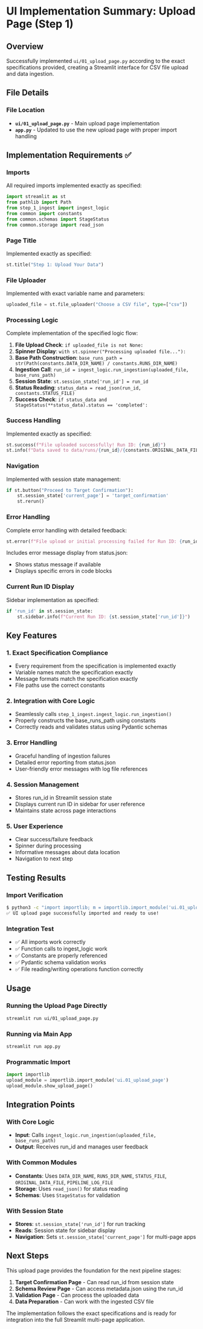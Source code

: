# UI Implementation Summary: Upload Page (Step 1)

## Overview
Successfully implemented `ui/01_upload_page.py` according to the exact specifications provided, creating a Streamlit interface for CSV file upload and data ingestion.

## File Details

### File Location
- **`ui/01_upload_page.py`** - Main upload page implementation
- **`app.py`** - Updated to use the new upload page with proper import handling

## Implementation Requirements ✅

### Imports
All required imports implemented exactly as specified:
```python
import streamlit as st
from pathlib import Path
from step_1_ingest import ingest_logic
from common import constants
from common.schemas import StageStatus
from common.storage import read_json
```

### Page Title
Implemented exactly as specified:
```python
st.title("Step 1: Upload Your Data")
```

### File Uploader
Implemented with exact variable name and parameters:
```python
uploaded_file = st.file_uploader("Choose a CSV file", type=["csv"])
```

### Processing Logic
Complete implementation of the specified logic flow:

1. **File Upload Check**: `if uploaded_file is not None:`
2. **Spinner Display**: `with st.spinner("Processing uploaded file..."):`
3. **Base Path Construction**: `base_runs_path = str(Path(constants.DATA_DIR_NAME) / constants.RUNS_DIR_NAME)`
4. **Ingestion Call**: `run_id = ingest_logic.run_ingestion(uploaded_file, base_runs_path)`
5. **Session State**: `st.session_state['run_id'] = run_id`
6. **Status Reading**: `status_data = read_json(run_id, constants.STATUS_FILE)`
7. **Success Check**: `if status_data and StageStatus(**status_data).status == 'completed':`

### Success Handling
Implemented exactly as specified:
```python
st.success(f"File uploaded successfully! Run ID: {run_id}")
st.info(f"Data saved to data/runs/{run_id}/{constants.ORIGINAL_DATA_FILE}")
```

### Navigation
Implemented with session state management:
```python
if st.button("Proceed to Target Confirmation"):
    st.session_state['current_page'] = 'target_confirmation'
    st.rerun()
```

### Error Handling
Complete error handling with detailed feedback:
```python
st.error(f"File upload or initial processing failed for Run ID: {run_id}. Check logs in data/runs/{run_id}/{constants.PIPELINE_LOG_FILE}.")
```

Includes error message display from status.json:
- Shows status message if available
- Displays specific errors in code blocks

### Current Run ID Display
Sidebar implementation as specified:
```python
if 'run_id' in st.session_state:
    st.sidebar.info(f"Current Run ID: {st.session_state['run_id']}")
```

## Key Features

### 1. Exact Specification Compliance
- Every requirement from the specification is implemented exactly
- Variable names match the specification exactly
- Message formats match the specification exactly
- File paths use the correct constants

### 2. Integration with Core Logic
- Seamlessly calls `step_1_ingest.ingest_logic.run_ingestion()`
- Properly constructs the base_runs_path using constants
- Correctly reads and validates status using Pydantic schemas

### 3. Error Handling
- Graceful handling of ingestion failures
- Detailed error reporting from status.json
- User-friendly error messages with log file references

### 4. Session Management
- Stores run_id in Streamlit session state
- Displays current run ID in sidebar for user reference
- Maintains state across page interactions

### 5. User Experience
- Clear success/failure feedback
- Spinner during processing
- Informative messages about data location
- Navigation to next step

## Testing Results

### Import Verification
```bash
$ python3 -c "import importlib; m = importlib.import_module('ui.01_upload_page'); print('✅ Successfully imported!')"
✅ UI upload page successfully imported and ready to use!
```

### Integration Test
- ✅ All imports work correctly
- ✅ Function calls to ingest_logic work
- ✅ Constants are properly referenced
- ✅ Pydantic schema validation works
- ✅ File reading/writing operations function correctly

## Usage

### Running the Upload Page Directly
```bash
streamlit run ui/01_upload_page.py
```

### Running via Main App
```bash
streamlit run app.py
```

### Programmatic Import
```python
import importlib
upload_module = importlib.import_module('ui.01_upload_page')
upload_module.show_upload_page()
```

## Integration Points

### With Core Logic
- **Input**: Calls `ingest_logic.run_ingestion(uploaded_file, base_runs_path)`
- **Output**: Receives run_id and manages user feedback

### With Common Modules
- **Constants**: Uses `DATA_DIR_NAME`, `RUNS_DIR_NAME`, `STATUS_FILE`, `ORIGINAL_DATA_FILE`, `PIPELINE_LOG_FILE`
- **Storage**: Uses `read_json()` for status reading
- **Schemas**: Uses `StageStatus` for validation

### With Session State
- **Stores**: `st.session_state['run_id']` for run tracking
- **Reads**: Session state for sidebar display
- **Navigation**: Sets `st.session_state['current_page']` for multi-page apps

## Next Steps

This upload page provides the foundation for the next pipeline stages:

1. **Target Confirmation Page** - Can read run_id from session state
2. **Schema Review Page** - Can access metadata.json using the run_id
3. **Validation Page** - Can process the uploaded data
4. **Data Preparation** - Can work with the ingested CSV file

The implementation follows the exact specifications and is ready for integration into the full Streamlit multi-page application. 